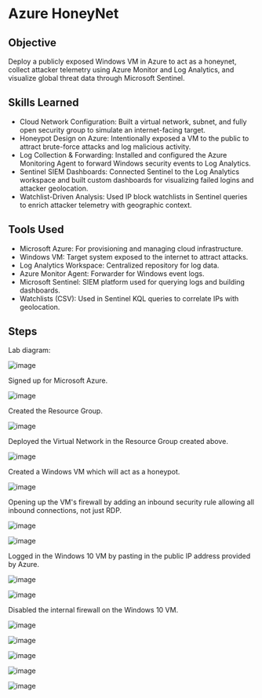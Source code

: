 # Azure HoneyNet

## Objective

Deploy a publicly exposed Windows VM in Azure to act as a honeynet, collect attacker telemetry using Azure Monitor and Log Analytics, and visualize global threat data through Microsoft Sentinel.

## Skills Learned

- Cloud Network Configuration: Built a virtual network, subnet, and fully open security group to simulate an internet-facing target.
- Honeypot Design on Azure: Intentionally exposed a VM to the public to attract brute-force attacks and log malicious activity.
- Log Collection & Forwarding: Installed and configured the Azure Monitoring Agent to forward Windows security events to Log Analytics.
- Sentinel SIEM Dashboards: Connected Sentinel to the Log Analytics workspace and built custom dashboards for visualizing failed logins and attacker geolocation.
- Watchlist-Driven Analysis: Used IP block watchlists in Sentinel queries to enrich attacker telemetry with geographic context.

## Tools Used

- Microsoft Azure: For provisioning and managing cloud infrastructure.
- Windows VM: Target system exposed to the internet to attract attacks.
- Log Analytics Workspace: Centralized repository for log data.
- Azure Monitor Agent: Forwarder for Windows event logs.
- Microsoft Sentinel: SIEM platform used for querying logs and building dashboards.
- Watchlists (CSV): Used in Sentinel KQL queries to correlate IPs with geolocation.

## Steps

Lab diagram:

![image](https://github.com/user-attachments/assets/742a4f9c-62fd-411c-a846-20b68b97d48d)

Signed up for Microsoft Azure.

![image](https://github.com/user-attachments/assets/41a40919-e52e-49ef-aaf2-6543d600e2c3)

Created the Resource Group.

![image](https://github.com/user-attachments/assets/2aab083a-a6bc-40c2-8cb7-0f33e28e70f3)

Deployed the Virtual Network in the Resource Group created above.

![image](https://github.com/user-attachments/assets/82113ce4-6ab2-4059-b0b5-70b155f821fd)

Created a Windows VM which will act as a honeypot.

![image](https://github.com/user-attachments/assets/97f0bd63-0e99-4b0b-9040-ad055cc83d64)

Opening up the VM's firewall by adding an inbound security rule allowing all inbound connections, not just RDP.

![image](https://github.com/user-attachments/assets/c847551c-9100-441a-b6b5-4c316775fd45)

![image](https://github.com/user-attachments/assets/899a2fa9-b212-4144-99de-595615731623)

Logged in the Windows 10 VM by pasting in the public IP address provided by Azure.

![image](https://github.com/user-attachments/assets/05da2164-28d3-4239-9298-4c83198fe763)

![image](https://github.com/user-attachments/assets/1ffb48f0-e85c-484f-aba9-aab0094d5b26)

Disabled the internal firewall on the Windows 10 VM.

![image](https://github.com/user-attachments/assets/aad78b7c-8045-431a-be0c-016424382978)

![image](https://github.com/user-attachments/assets/300ebce5-ffa4-4316-bde7-4c28f3cc61f4)

![image](https://github.com/user-attachments/assets/d2cedd94-7bb2-4464-9c3f-e41bdc855d5c)

![image](https://github.com/user-attachments/assets/3656a86a-c902-4204-bffb-a14c84d648f2)

![image](https://github.com/user-attachments/assets/04e96c56-9b20-4080-8810-45f97978e971)

